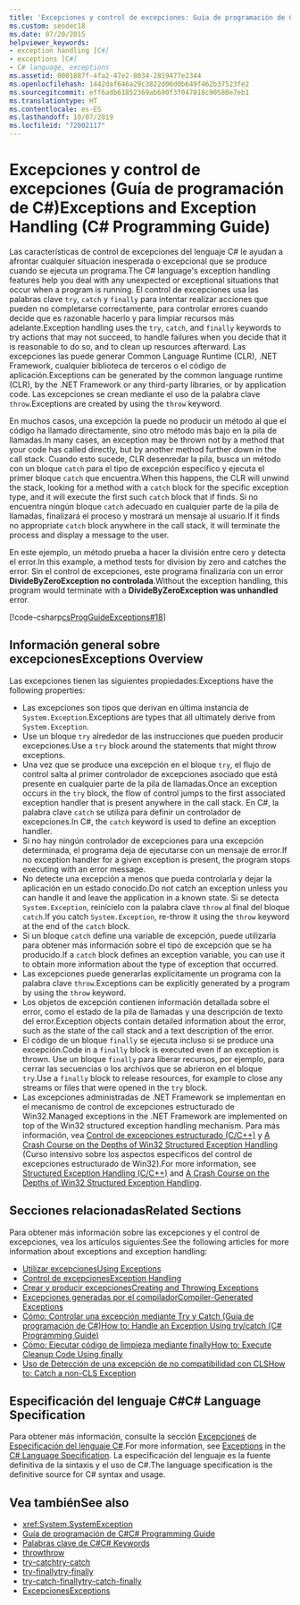 ```yaml
---
title: 'Excepciones y control de excepciones: Guía de programación de C#'
ms.custom: seodec18
ms.date: 07/20/2015
helpviewer_keywords:
- exception handling [C#]
- exceptions [C#]
- C# language, exceptions
ms.assetid: 0001887f-4fa2-47e2-8034-2819477e2344
ms.openlocfilehash: 1442daf646a29c3822d06d0b649f462b37523fe2
ms.sourcegitcommit: eff6adb61852369ab690f3f047818c90580e7eb1
ms.translationtype: HT
ms.contentlocale: es-ES
ms.lasthandoff: 10/07/2019
ms.locfileid: "72002117"
---
```

# <a name="exceptions-and-exception-handling-c-programming-guide"></a><span data-ttu-id="f779b-102">Excepciones y control de excepciones (Guía de programación de C#)</span><span class="sxs-lookup"><span data-stu-id="f779b-102">Exceptions and Exception Handling (C# Programming Guide)</span></span>

<span data-ttu-id="f779b-103">Las características de control de excepciones del lenguaje C# le ayudan a afrontar cualquier situación inesperada o excepcional que se produce cuando se ejecuta un programa.</span><span class="sxs-lookup"><span data-stu-id="f779b-103">The C# language's exception handling features help you deal with any unexpected or exceptional situations that occur when a program is running.</span></span> <span data-ttu-id="f779b-104">El control de excepciones usa las palabras clave `try`, `catch` y `finally` para intentar realizar acciones que pueden no completarse correctamente, para controlar errores cuando decide que es razonable hacerlo y para limpiar recursos más adelante.</span><span class="sxs-lookup"><span data-stu-id="f779b-104">Exception handling uses the `try`, `catch`, and `finally` keywords to try actions that may not succeed, to handle failures when you decide that it is reasonable to do so, and to clean up resources afterward.</span></span> <span data-ttu-id="f779b-105">Las excepciones las puede generar Common Language Runtime (CLR), .NET Framework, cualquier biblioteca de terceros o el código de aplicación.</span><span class="sxs-lookup"><span data-stu-id="f779b-105">Exceptions can be generated by the common language runtime (CLR), by the .NET Framework or any third-party libraries, or by application code.</span></span> <span data-ttu-id="f779b-106">Las excepciones se crean mediante el uso de la palabra clave `throw`.</span><span class="sxs-lookup"><span data-stu-id="f779b-106">Exceptions are created by using the `throw` keyword.</span></span>

<span data-ttu-id="f779b-107">En muchos casos, una excepción la puede no producir un método al que el código ha llamado directamente, sino otro método más bajo en la pila de llamadas.</span><span class="sxs-lookup"><span data-stu-id="f779b-107">In many cases, an exception may be thrown not by a method that your code has called directly, but by another method further down in the call stack.</span></span> <span data-ttu-id="f779b-108">Cuando esto sucede, CLR desenredar la pila, busca un método con un bloque `catch` para el tipo de excepción específico y ejecuta el primer bloque `catch` que encuentra.</span><span class="sxs-lookup"><span data-stu-id="f779b-108">When this happens, the CLR will unwind the stack, looking for a method with a `catch` block for the specific exception type, and it will execute the first such `catch` block that if finds.</span></span> <span data-ttu-id="f779b-109">Si no encuentra ningún bloque `catch` adecuado en cualquier parte de la pila de llamadas, finalizará el proceso y mostrará un mensaje al usuario.</span><span class="sxs-lookup"><span data-stu-id="f779b-109">If it finds no appropriate `catch` block anywhere in the call stack, it will terminate the process and display a message to the user.</span></span>

<span data-ttu-id="f779b-110">En este ejemplo, un método prueba a hacer la división entre cero y detecta el error.</span><span class="sxs-lookup"><span data-stu-id="f779b-110">In this example, a method tests for division by zero and catches the error.</span></span> <span data-ttu-id="f779b-111">Sin el control de excepciones, este programa finalizaría con un error **DivideByZeroException no controlada**.</span><span class="sxs-lookup"><span data-stu-id="f779b-111">Without the exception handling, this program would terminate with a **DivideByZeroException was unhandled** error.</span></span>

[!code-csharp[csProgGuideExceptions#18](~/samples/snippets/csharp/VS_Snippets_VBCSharp/csProgGuideExceptions/CS/Exceptions.cs#18)]

## <a name="exceptions-overview"></a><span data-ttu-id="f779b-112">Información general sobre excepciones</span><span class="sxs-lookup"><span data-stu-id="f779b-112">Exceptions Overview</span></span>

<span data-ttu-id="f779b-113">Las excepciones tienen las siguientes propiedades:</span><span class="sxs-lookup"><span data-stu-id="f779b-113">Exceptions have the following properties:</span></span>  

- <span data-ttu-id="f779b-114">Las excepciones son tipos que derivan en última instancia de `System.Exception`.</span><span class="sxs-lookup"><span data-stu-id="f779b-114">Exceptions are types that all ultimately derive from `System.Exception`.</span></span>
- <span data-ttu-id="f779b-115">Use un bloque `try` alrededor de las instrucciones que pueden producir excepciones.</span><span class="sxs-lookup"><span data-stu-id="f779b-115">Use a `try` block around the statements that might throw exceptions.</span></span>
- <span data-ttu-id="f779b-116">Una vez que se produce una excepción en el bloque `try`, el flujo de control salta al primer controlador de excepciones asociado que está presente en cualquier parte de la pila de llamadas.</span><span class="sxs-lookup"><span data-stu-id="f779b-116">Once an exception occurs in the `try` block, the flow of control jumps to the first associated exception handler that is present anywhere in the call stack.</span></span> <span data-ttu-id="f779b-117">En C#, la palabra clave `catch` se utiliza para definir un controlador de excepciones.</span><span class="sxs-lookup"><span data-stu-id="f779b-117">In C#, the `catch` keyword is used to define an exception handler.</span></span>
- <span data-ttu-id="f779b-118">Si no hay ningún controlador de excepciones para una excepción determinada, el programa deja de ejecutarse con un mensaje de error.</span><span class="sxs-lookup"><span data-stu-id="f779b-118">If no exception handler for a given exception is present, the program stops executing with an error message.</span></span>
- <span data-ttu-id="f779b-119">No detecte una excepción a menos que pueda controlarla y dejar la aplicación en un estado conocido.</span><span class="sxs-lookup"><span data-stu-id="f779b-119">Do not catch an exception unless you can handle it and leave the application in a known state.</span></span> <span data-ttu-id="f779b-120">Si se detecta `System.Exception`, reinícielo con la palabra clave `throw` al final del bloque `catch`.</span><span class="sxs-lookup"><span data-stu-id="f779b-120">If you catch `System.Exception`, re-throw it using the `throw` keyword at the end of the `catch` block.</span></span>
- <span data-ttu-id="f779b-121">Si un bloque `catch` define una variable de excepción, puede utilizarla para obtener más información sobre el tipo de excepción que se ha producido.</span><span class="sxs-lookup"><span data-stu-id="f779b-121">If a `catch` block defines an exception variable, you can use it to obtain more information about the type of exception that occurred.</span></span>
- <span data-ttu-id="f779b-122">Las excepciones puede generarlas explícitamente un programa con la palabra clave `throw`.</span><span class="sxs-lookup"><span data-stu-id="f779b-122">Exceptions can be explicitly generated by a program by using the `throw` keyword.</span></span>
- <span data-ttu-id="f779b-123">Los objetos de excepción contienen información detallada sobre el error, como el estado de la pila de llamadas y una descripción de texto del error.</span><span class="sxs-lookup"><span data-stu-id="f779b-123">Exception objects contain detailed information about the error, such as the state of the call stack and a text description of the error.</span></span>
- <span data-ttu-id="f779b-124">El código de un bloque `finally` se ejecuta incluso si se produce una excepción.</span><span class="sxs-lookup"><span data-stu-id="f779b-124">Code in a `finally` block is executed even if an exception is thrown.</span></span> <span data-ttu-id="f779b-125">Use un bloque `finally` para liberar recursos, por ejemplo, para cerrar las secuencias o los archivos que se abrieron en el bloque `try`.</span><span class="sxs-lookup"><span data-stu-id="f779b-125">Use a `finally` block to release resources, for example to close any streams or files that were opened in the `try` block.</span></span>
- <span data-ttu-id="f779b-126">Las excepciones administradas de .NET Framework se implementan en el mecanismo de control de excepciones estructurado de Win32.</span><span class="sxs-lookup"><span data-stu-id="f779b-126">Managed exceptions in the .NET Framework are implemented on top of the Win32 structured exception handling mechanism.</span></span> <span data-ttu-id="f779b-127">Para más información, vea [Control de excepciones estructurado (C/C++)](/cpp/cpp/structured-exception-handling-c-cpp) y [A Crash Course on the Depths of Win32 Structured Exception Handling](https://bytepointer.com/resources/pietrek_crash_course_depths_of_win32_seh.htm) (Curso intensivo sobre los aspectos específicos del control de excepciones estructurado de Win32).</span><span class="sxs-lookup"><span data-stu-id="f779b-127">For more information, see [Structured Exception Handling (C/C++)](/cpp/cpp/structured-exception-handling-c-cpp) and [A Crash Course on the Depths of Win32 Structured Exception Handling](https://bytepointer.com/resources/pietrek_crash_course_depths_of_win32_seh.htm).</span></span>

## <a name="related-sections"></a><span data-ttu-id="f779b-128">Secciones relacionadas</span><span class="sxs-lookup"><span data-stu-id="f779b-128">Related Sections</span></span>

<span data-ttu-id="f779b-129">Para obtener más información sobre las excepciones y el control de excepciones, vea los artículos siguientes:</span><span class="sxs-lookup"><span data-stu-id="f779b-129">See the following articles for more information about exceptions and exception handling:</span></span>

- [<span data-ttu-id="f779b-130">Utilizar excepciones</span><span class="sxs-lookup"><span data-stu-id="f779b-130">Using Exceptions</span></span>](using-exceptions.md)
- [<span data-ttu-id="f779b-131">Control de excepciones</span><span class="sxs-lookup"><span data-stu-id="f779b-131">Exception Handling</span></span>](exception-handling.md)
- [<span data-ttu-id="f779b-132">Crear y producir excepciones</span><span class="sxs-lookup"><span data-stu-id="f779b-132">Creating and Throwing Exceptions</span></span>](creating-and-throwing-exceptions.md)
- [<span data-ttu-id="f779b-133">Excepciones generadas por el compilador</span><span class="sxs-lookup"><span data-stu-id="f779b-133">Compiler-Generated Exceptions</span></span>](compiler-generated-exceptions.md)
- [<span data-ttu-id="f779b-134">Cómo: Controlar una excepción mediante Try y Catch (Guía de programación de C#)</span><span class="sxs-lookup"><span data-stu-id="f779b-134">How to: Handle an Exception Using try/catch (C# Programming Guide)</span></span>](how-to-handle-an-exception-using-try-catch.md)
- [<span data-ttu-id="f779b-135">Cómo: Ejecutar código de limpieza mediante finally</span><span class="sxs-lookup"><span data-stu-id="f779b-135">How to: Execute Cleanup Code Using finally</span></span>](how-to-execute-cleanup-code-using-finally.md)
- [<span data-ttu-id="f779b-136">Uso de Detección de una excepción de no compatibilidad con CLS</span><span class="sxs-lookup"><span data-stu-id="f779b-136">How to: Catch a non-CLS Exception</span></span>](how-to-catch-a-non-cls-exception.md)

## <a name="c-language-specification"></a><span data-ttu-id="f779b-137">Especificación del lenguaje C#</span><span class="sxs-lookup"><span data-stu-id="f779b-137">C# Language Specification</span></span>

<span data-ttu-id="f779b-138">Para obtener más información, consulte la sección [Excepciones](~/_csharplang/spec/exceptions.md) de [Especificación del lenguaje C#](../../language-reference/language-specification/index.md).</span><span class="sxs-lookup"><span data-stu-id="f779b-138">For more information, see [Exceptions](~/_csharplang/spec/exceptions.md) in the [C# Language Specification](../../language-reference/language-specification/index.md).</span></span> <span data-ttu-id="f779b-139">La especificación del lenguaje es la fuente definitiva de la sintaxis y el uso de C#.</span><span class="sxs-lookup"><span data-stu-id="f779b-139">The language specification is the definitive source for C# syntax and usage.</span></span>

## <a name="see-also"></a><span data-ttu-id="f779b-140">Vea también</span><span class="sxs-lookup"><span data-stu-id="f779b-140">See also</span></span>

- <xref:System.SystemException>
- [<span data-ttu-id="f779b-141">Guía de programación de C#</span><span class="sxs-lookup"><span data-stu-id="f779b-141">C# Programming Guide</span></span>](../index.md)
- [<span data-ttu-id="f779b-142">Palabras clave de C#</span><span class="sxs-lookup"><span data-stu-id="f779b-142">C# Keywords</span></span>](../../language-reference/keywords/index.md)
- [<span data-ttu-id="f779b-143">throw</span><span class="sxs-lookup"><span data-stu-id="f779b-143">throw</span></span>](../../language-reference/keywords/throw.md)
- [<span data-ttu-id="f779b-144">try-catch</span><span class="sxs-lookup"><span data-stu-id="f779b-144">try-catch</span></span>](../../language-reference/keywords/try-catch.md)
- [<span data-ttu-id="f779b-145">try-finally</span><span class="sxs-lookup"><span data-stu-id="f779b-145">try-finally</span></span>](../../language-reference/keywords/try-finally.md)
- [<span data-ttu-id="f779b-146">try-catch-finally</span><span class="sxs-lookup"><span data-stu-id="f779b-146">try-catch-finally</span></span>](../../language-reference/keywords/try-catch-finally.md)
- [<span data-ttu-id="f779b-147">Excepciones</span><span class="sxs-lookup"><span data-stu-id="f779b-147">Exceptions</span></span>](../../../standard/exceptions/index.md)
